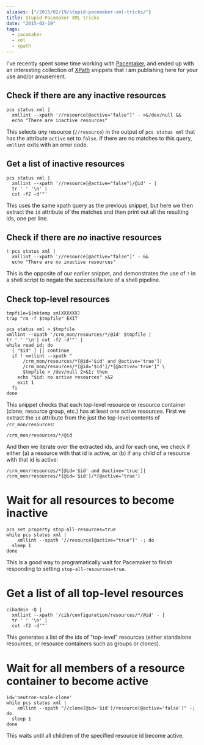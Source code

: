 ```yaml
---
aliases: ["/2015/02/19/stupid-pacemaker-xml-tricks/"]
title: Stupid Pacemaker XML tricks
date: "2015-02-19"
tags:
  - pacemaker
  - xml
  - xpath
---
```


I've recently spent some time working with [Pacemaker][], and ended up
with an interesting collection of [XPath][] snippets that I am publishing
here for your use and/or amusement.

[pacemaker]: http://clusterlabs.org/
[xpath]: http://www.w3.org/TR/xpath/

## Check if there are any inactive resources

    pcs status xml |
      xmllint --xpath '//resource[@active="false"]' - >&/dev/null &&
      echo "There are inactive resources"

This selects *any* resource (`//resource`) in the output of `pcs
status xml` that has the attribute `active` set to `false`.  If there
are no matches to this query, `xmllint` exits with an error code.

## Get a list of inactive resources

    pcs status xml |
      xmllint --xpath '//resource[@active="false"]/@id' - |
      tr ' ' '\n' |
      cut -f2 -d'"'

This uses the same xpath query as the previous snippet, but here we
then extract the `id` attribute of the matches and then print out all
the resulting ids, one per line.

## Check if there are *no* inactive resources

    ! pcs status xml |
      xmllint --xpath '//resource[@active="false"]' - &&
      echo "There are no inactive resources"

This is the opposite of our earlier snippet, and demonstrates the use
of `!` in a shell script to negate the success/failure of a shell
pipeline.

## Check top-level resources

    tmpfile=$(mktemp xmlXXXXXX)
    trap "rm -f $tmpfile" EXIT

    pcs status xml > $tmpfile
    xmllint --xpath '/crm_mon/resources/*/@id' $tmpfile |
    tr ' ' '\n'| cut -f2 -d'"' |
    while read id; do
      [ "$id" ] || continue
      if ! xmllint --xpath "
          /crm_mon/resources/*[@id='$id' and @active='true']|
          /crm_mon/resources/*[@id='$id']/*[@active='true']" \
          $tmpfile > /dev/null 2>&1; then
        echo "$id: no active resources" >&2
        exit 1
      fi
    done

This snippet checks that each top-level resource or resource container
(clone, resource group, etc.) has at least one active resources.
First we extract the `id` attribute from the just the top-level
contents of `/cr_mon/resources`:

    /crm_mon/resources/*/@id

And then we iterate over the extracted ids, and for each one, we check
if either (a) a resource with that id is active, or (b) if any child
of a resource with that id is active:

    /crm_mon/resources/*[@id='$id' and @active='true']|
    /crm_mon/resources/*[@id='$id']/*[@active='true']

# Wait for all resources to become inactive

    pcs set property stop-all-resources=true
    while pcs status xml |
        xmllint --xpath '//resource[@active="true"]' -; do
      sleep 1
    done

This is a good way to programatically wait for Pacemaker to finish
responding to setting `stop-all-resources=true`.

# Get a list of all top-level resources

    cibadmin -Q |
      xmllint --xpath '/cib/configuration/resources/*/@id' - |
      tr ' ' '\n' |
      cut -f2 -d'"'

This generates a list of the ids of "top-level" resources (either
standalone resources, or resource containers such as groups or
clones).

# Wait for all members of a resource container to become active

    id='neutron-scale-clone'
    while pcs status xml |
        xmllint --xpath "//clone[@id='$id']/resource[@active='false']" -; do
      sleep 1
    done

This waits until all children of the specified resource id become
active.

